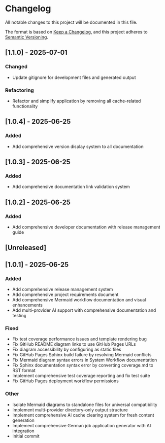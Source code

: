 # Changelog

All notable changes to this project will be documented in this file.

The format is based on [Keep a Changelog](https://keepachangelog.com/en/1.0.0/),
and this project adheres to [Semantic Versioning](https://semver.org/spec/v2.0.0.html).

## [1.1.0] - 2025-07-01

### Changed
- Update gitignore for development files and generated output

### Refactoring
- Refactor and simplify application by removing all cache-related functionality

## [1.0.4] - 2025-06-25

### Added
- Add comprehensive version display system to all documentation

## [1.0.3] - 2025-06-25

### Added
- Add comprehensive documentation link validation system

## [1.0.2] - 2025-06-25

### Added
- Add comprehensive developer documentation with release management guide

## [Unreleased]
## [1.0.1] - 2025-06-25

### Added
- Add comprehensive release management system
- Add comprehensive project requirements document
- Add comprehensive Mermaid workflow documentation and visual enhancements
- Add multi-provider AI support with comprehensive documentation and testing

### Fixed
- Fix test coverage performance issues and template rendering bug
- Fix GitHub README diagram links to use GitHub Pages URLs
- Fix diagram accessibility by configuring as static files
- Fix GitHub Pages Sphinx build failure by resolving Mermaid conflicts
- Fix Mermaid diagram syntax errors in System Workflow documentation
- Fix Sphinx documentation syntax error by converting coverage.md to RST format
- Implement comprehensive test coverage reporting and fix test suite
- Fix GitHub Pages deployment workflow permissions

### Other
- Isolate Mermaid diagrams to standalone files for universal compatibility
- Implement multi-provider directory-only output structure
- Implement comprehensive AI cache clearing system for fresh content generation
- Implement comprehensive German job application generator with AI integration
- Initial commit
